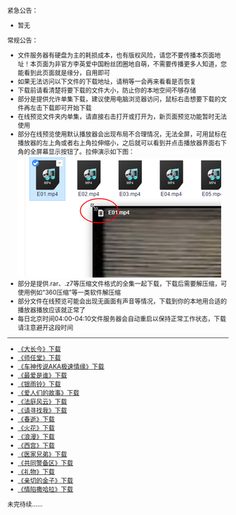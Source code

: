 紧急公告：
* 暂无          

常规公告：       
* 文件服务器有硬盘为主的耗损成本，也有版权风险，请您不要传播本页面地址！本页面为非官方李英爱中国粉丝团圈地自萌，不需要传播更多人知道，您能看到此页面就是缘分，自用即可               
* 如果无法访问以下文件的下载地址，请稍等一会再来看看是否恢复                               
* 下载前请看清楚将要下载的文件大小，防止你的本地空间不够存储
* 部分是提供允许单集下载，建议使用电脑浏览器访问，鼠标右击想要下载的文件再左击下载即可开始下载      
* 在线预览文件夹内单集，请直接右击打开或打开为，新页面预览功能暂时无法使用          
* 部分在线预览使用默认播放器会出现布局不合理情况，无法全屏，可用鼠标在播放器的左上角或者右上角拉伸缩小，之后就可以看到并点击播放器界面右下角的全屏幕显示按钮了。拉伸演示如下图：        
![lashen](./PIC/1.png)              
* 部分是提供.rar、.z7等压缩文件格式的全集一起下载，下载后需要解压缩，可使用例如“360压缩”等一类软件解压缩         
* 部分文件在线预览可能会出现无画面有声音等情况，下载到你的本地用合适的播放器播放应该就正常了              
* 每日北京时间04:00-04:10文件服务器会自动重启以保持正常工作状态，下载请注意避开这段时间              

-------------------------------------------------------------------------------------------------------------
* [《大长今》下载](./DL/DCJ.md)           
* [《师任堂》下载](./DL/SRT.md)            
* [《车神传说AKA极速情缘》下载](./DL/CSCS.md)                                         
* [《最爱是谁》下载](./DL/ZASS.md)             
* [《银雨铃》下载](./DL/YYL.md)                                             
* [《爱人们的故事》下载](./DL/ARMDGS.md)               
* [《法庭风云》下载](./DL/FTFY.md)                      
* [《请寻找我》下载](./DL/QXZW.md)                  
* [《春逝》下载](./DL/CS.md)          
* [《火花》下载](./DL/HH.md)                           
* [《浪漫》下载](./DL/LM.md)         
* [《西宫》下载](./DL/XG.md)         
* [《医家兄弟》下载](./DL/YJXD.md)       
* [《共同警备区》下载](./DL/GTJBQ.md)            
* [《礼物》下载](./DL/LW.md)       
* [《亲切的金子》下载](./DL/QQDJZ.md)         
* [《情陷撒哈拉》下载](./DL/QXSHL.md)            


未完待续......
